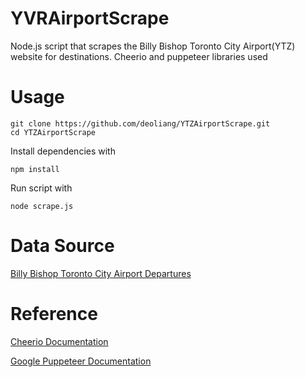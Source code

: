 # YVRAirportScrape
Node.js script that scrapes the Billy Bishop Toronto City Airport(YTZ) website for destinations. Cheerio and puppeteer libraries used

# Usage

```
git clone https://github.com/deoliang/YTZAirportScrape.git
cd YTZAirportScrape
```
Install dependencies with 
```
npm install 
```
Run script with
```
node scrape.js
```

# Data Source
[Billy Bishop Toronto City Airport Departures](https://www.billybishopairport.com/flights/departures)

# Reference
[Cheerio Documentation](https://cheerio.js.org/)
 
[Google Puppeteer Documentation](https://pptr.dev/)
